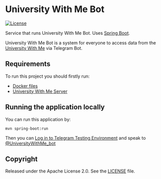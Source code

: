 # University With Me Bot

[![License](http://img.shields.io/:license-apache-blue.svg)](https://github.com/Misha999777/U-With-Me-Bot/blob/master/LICENSE)

Service that runs University With Me Bot. Uses [Spring Boot](http://projects.spring.io/spring-boot/).

University With Me Bot is a system for everyone to access data from the [University With Me](https://uwithme.education)
via Telegram Bot.

## Requirements

To run this project you should firstly run:

- [Docker files](https://github.com/HappyMary16/uwithme-docker-files)
- [University With Me Server](https://github.com/HappyMary16/uwithme-server)

## Running the application locally

You can run this application by:

```shell
mvn spring-boot:run
```

Then you can [Log in to Telegram Testing Environment](https://core.telegram.org/bots/webapps#testing-web-apps)
and speak to [@UniversityWithMe_bot](https://t.me/UniversityWithMe_bot)

## Copyright

Released under the Apache License 2.0.
See the [LICENSE](https://github.com/Misha999777/U-With-Me-Bot/blob/master/LICENSE) file.
